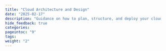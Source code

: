```yaml
---
title: "Cloud Architecture and Design"
date: "2025-02-17"
description: "Guidance on how to plan, structure, and deploy your cloud infrastructure. Includes detailed reference architectures for both edge cloud and open cloud environments, helping you understand the best practices for building scalable, resilient, and sovereign cloud solutions"
hide_feedback: true
categories:
pageintoc: "9"
tags:
weight: "2"
---
```


<a id="architecture-blueprints"></a>

<!--# Cloud Architecture and Design -->
